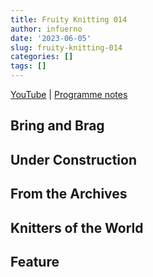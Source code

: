 ```yaml
---
title: Fruity Knitting 014
author: infuerno
date: '2023-06-05'
slug: fruity-knitting-014
categories: []
tags: []
---
```


[YouTube]() | [Programme notes]()

## Bring and Brag
## Under Construction
## From the Archives
## Knitters of the World
## Feature

